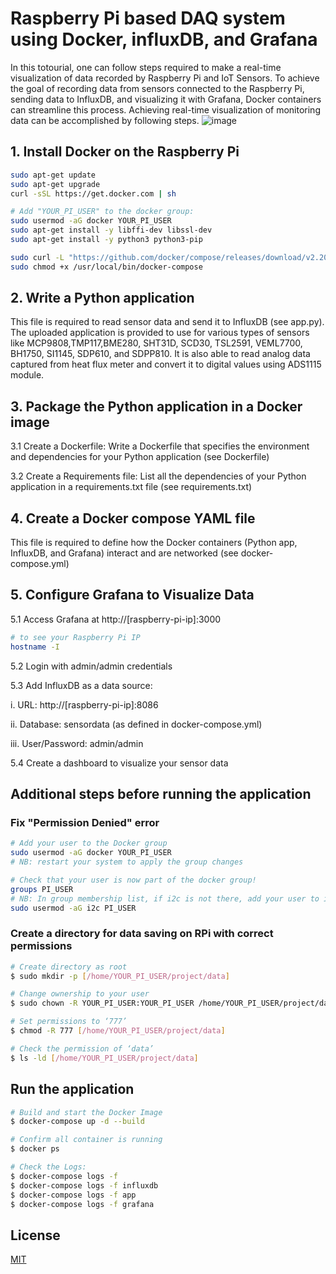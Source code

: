 # Raspberry Pi based DAQ system using Docker, influxDB, and Grafana
In this totourial, one can follow steps required to make a real-time visualization of data recorded by Raspberry Pi and IoT Sensors. To achieve the goal of recording data from sensors connected to the Raspberry Pi, sending data to InfluxDB, and visualizing it with Grafana, Docker containers can streamline this process. Achieving real-time visualization of monitoring data can be accomplished by following steps.
![image](https://github.com/BehnamRosti/RPi_based_DAQ_system_with_Docker_influxDB_Grafana/assets/120584793/a9f254c9-3762-4bab-8737-ddd993455eb9)



## 1.	Install Docker on the Raspberry Pi
```bash
sudo apt-get update
sudo apt-get upgrade
curl -sSL https://get.docker.com | sh
```

```bash
# Add "YOUR_PI_USER" to the docker group:
sudo usermod -aG docker YOUR_PI_USER
sudo apt-get install -y libffi-dev libssl-dev
sudo apt-get install -y python3 python3-pip
```
```bash
sudo curl -L "https://github.com/docker/compose/releases/download/v2.20.2/docker-compose-$(uname -s)-$(uname -m)" -o /usr/local/bin/docker-compose
sudo chmod +x /usr/local/bin/docker-compose
```

## 2.	Write a Python application 
This file is required to read sensor data and send it to InfluxDB (see app.py).
The uploaded application is provided to use for various types of sensors like MCP9808,TMP117,BME280, SHT31D, SCD30, TSL2591, VEML7700, BH1750, SI1145, SDP610, and SDPP810. It is also able to read analog data captured from heat flux meter and convert it to digital values using ADS1115 module. 

## 3.	Package the Python application in a Docker image
3.1	Create a Dockerfile: Write a Dockerfile that specifies the environment and dependencies for your Python application (see Dockerfile)

3.2	Create a Requirements file: List all the dependencies of your Python application in a requirements.txt file (see requirements.txt)

## 4.	Create a Docker compose YAML file
This file is required to define how the Docker containers (Python app, InfluxDB, and Grafana) interact and are networked (see docker-compose.yml)

## 5.	Configure Grafana to Visualize Data
5.1	Access Grafana at http://[raspberry-pi-ip]:3000

```bash
# to see your Raspberry Pi IP
hostname -I
```

5.2	Login with admin/admin credentials

5.3	Add InfluxDB as a data source:

i.	URL: http://[raspberry-pi-ip]:8086

ii.	Database: sensordata (as defined in docker-compose.yml)

iii.	User/Password: admin/admin

5.4	Create a dashboard to visualize your sensor data

## Additional steps before running the application
### Fix "Permission Denied" error

```bash
# Add your user to the Docker group
sudo usermod -aG docker YOUR_PI_USER
# NB: restart your system to apply the group changes
```

```bash
# Check that your user is now part of the docker group!
groups PI_USER
# NB: In group membership list, if i2c is not there, add your user to i2c group!
sudo usermod -aG i2c PI_USER
```


### Create a directory for data saving on RPi with correct permissions

```bash
# Create directory as root
$ sudo mkdir -p [/home/YOUR_PI_USER/project/data]
```

```bash
# Change ownership to your user
$ sudo chown -R YOUR_PI_USER:YOUR_PI_USER /home/YOUR_PI_USER/project/data
```

```bash
# Set permissions to ‘777’
$ chmod -R 777 [/home/YOUR_PI_USER/project/data]
```

```bash
# Check the permission of ‘data’
$ ls -ld [/home/YOUR_PI_USER/project/data]
```

## Run the application

```bash
# Build and start the Docker Image
$ docker-compose up -d --build
```

```bash
# Confirm all container is running
$ docker ps
```

```bash
# Check the Logs:
$ docker-compose logs -f
$ docker-compose logs -f influxdb
$ docker-compose logs -f app
$ docker-compose logs -f grafana
```

## License
[MIT](https://choosealicense.com/licenses/mit/)
